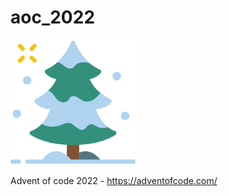 # aoc_2022


<img src="christmas_tree.png" width="200" height="200" />

Advent of code 2022 - https://adventofcode.com/
